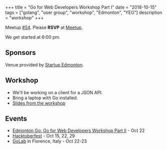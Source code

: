 +++
title = "Go for Web Developers Workshop Part I"
date = "2018-10-15"
tags = ["golang", "user group", "workshop", "Edmonton", "YEG"]
description = "workshop"
+++

Meetup [#54](https://github.com/edmontongo/presentations/issues/86). Please **RSVP** at [Meetup](https://www.meetup.com/startupedmonton/events/254366653/).

We get started at 6:00 pm.

## Sponsors

Venue provided by [Startup Edmonton](https://www.startupedmonton.com/).

## Workshop

* We'll be working on a client for a JSON API.
* Bring a laptop with Go installed.
* [Slides from the workshop](https://talks.godoc.org/github.com/edmontongo/presentations/2018-10/workshop-one/workshop-one.slide#1)

## Events

* [Edmonton Go: Go for Web Developers Workshop Part II](https://www.meetup.com/startupedmonton/events/bclwwpyxnbdc/) - Oct 22
* [Hacktoberfest](https://hacktoberfestyeg.com/) - Oct 15, 22, 29
* [GoLab](https://golab.io/) in Florence, Italy - Oct 22-23 



